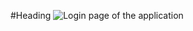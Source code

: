 #Heading
![Login page of the application](https://github.com/user-attachments/assets/ce93fe7f-2ebf-4fb6-a8d8-e1dafb43d294)
